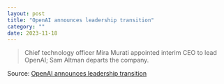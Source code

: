 ```yaml
---
layout: post
title: "OpenAI announces leadership transition"
category: ""
date: 2023-11-18
---
```


>Chief technology officer Mira Murati appointed interim CEO to lead OpenAI; Sam Altman departs the company. 

Source: [OpenAI announces leadership transition](https://openai.com/blog/openai-announces-leadership-transition)
